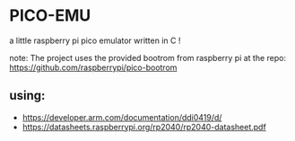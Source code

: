 # PICO-EMU

a little raspberry pi pico emulator written in C ! 

note: The project uses the provided bootrom from raspberry pi at the repo: https://github.com/raspberrypi/pico-bootrom 

## using:
- https://developer.arm.com/documentation/ddi0419/d/
- https://datasheets.raspberrypi.org/rp2040/rp2040-datasheet.pdf
